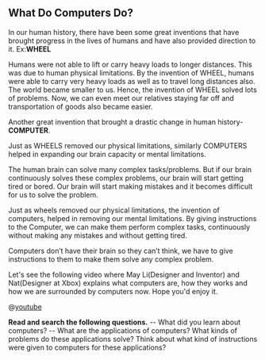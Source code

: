 ## What Do Computers Do?
In our human history, there have been some great inventions that have brought progress in the lives of humans and have also provided direction to it. Ex:**WHEEL**

Humans were not able to lift or carry heavy loads to longer distances. This was due to human physical limitations.
By the invention of WHEEL, humans were able to carry very heavy loads as well as to travel long distances also.
The world became smaller to us. Hence, the invention of WHEEL solved lots of problems. Now, we can even meet our relatives staying far off and transportation of goods also became easier.

Another great invention that brought a drastic change in human history-**COMPUTER**.

Just as WHEELS removed our physical limitations, similarly COMPUTERS helped in expanding our brain capacity or mental limitations.

The human brain can solve many complex tasks/problems. But if our brain continuously solves these complex problems, our brain will start getting tired or bored. Our brain will start making mistakes and it becomes difficult for us to solve the problem.

Just as wheels removed our physical limitations, the invention of computers, helped in removing our mental limitations. By giving instructions to the Computer, we can make them perform complex tasks, continuously without making any mistakes and without getting tired.

Computers don’t have their brain so they can’t think, we have to give instructions to them to make them solve any complex problem.

Let's see the following video where May Li(Designer and Inventor) and Nat(Designer at Xbox) explains what computers are, how they works and how we are surrounded by computers now. Hope you'd enjoy it.

@[youtube](mCq8-xTH7jA) 


**Read and search the following questions.**
--   What did you learn about computers?
--   What are the applications of computers? What kinds of problems do these applications solve? Think about what kind of instructions were given to computers for these applications?
